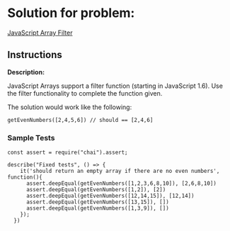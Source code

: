 # Solution for problem:

[JavaScript Array Filter](https://www.codewars.com/kata/514a6336889283a3d2000001)

## Instructions

**Description:**

JavaScript Arrays support a filter function (starting in JavaScript 1.6). Use the filter functionality to complete the function given.

The solution would work like the following:

```plaintext
getEvenNumbers([2,4,5,6]) // should == [2,4,6]
```

### Sample Tests

```plaintext
const assert = require("chai").assert;

describe("Fixed tests", () => {
    it('should return an empty array if there are no even numbers', function(){
      assert.deepEqual(getEvenNumbers([1,2,3,6,8,10]), [2,6,8,10])
      assert.deepEqual(getEvenNumbers([1,2]), [2])
      assert.deepEqual(getEvenNumbers([12,14,15]), [12,14])
      assert.deepEqual(getEvenNumbers([13,15]), [])
      assert.deepEqual(getEvenNumbers([1,3,9]), [])
    });
  })
```

